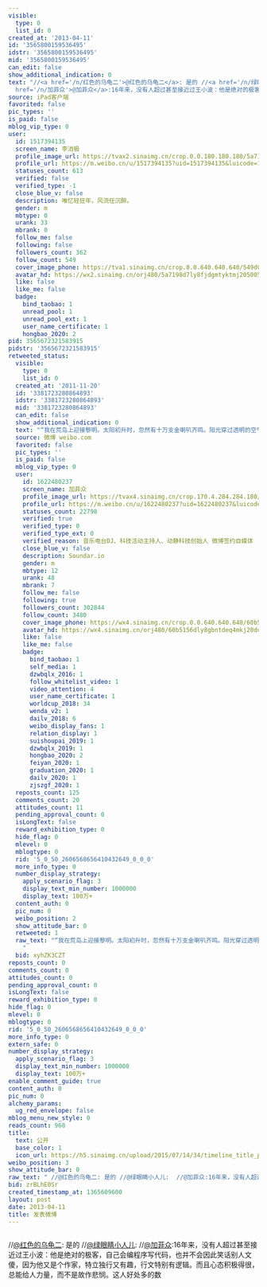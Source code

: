 ```yaml
---
visible:
  type: 0
  list_id: 0
created_at: '2013-04-11'
id: '3565800159536495'
idstr: '3565800159536495'
mid: '3565800159536495'
can_edit: false
show_additional_indication: 0
text: "//<a href='/n/红色的乌龟二'>@红色的乌龟二</a>: 是的 //<a href='/n/绿眼睛小人儿'>@绿眼睛小人儿</a>:  //<a
  href='/n/加菲众'>@加菲众</a>:16年来，没有人超过甚至接近过王小波：他是绝对的极客，自己会编程序写代码，也并不会因此笑话别人文傻，因为他又是个作家，特立独行又有趣，行文特别有逻辑。而且心态积极得很，总能给人力量，而不是故作悲悯。这人好处多的数"
source: iPad客户端
favorited: false
pic_types: ''
is_paid: false
mblog_vip_type: 0
user:
  id: 1517394135
  screen_name: 李消极
  profile_image_url: https://tvax2.sinaimg.cn/crop.0.0.180.180.180/5a7198d7ly8fjdgmtyktmj20500500so.jpg?KID=imgbed,tva&Expires=1606399707&ssig=AzfwfV7nVT
  profile_url: https://m.weibo.cn/u/1517394135?uid=1517394135&luicode=10000011&lfid=2304131517394135_-_WEIBO_SECOND_PROFILE_WEIBO
  statuses_count: 613
  verified: false
  verified_type: -1
  close_blue_v: false
  description: 唯忆轻狂年，风流任沉醉。
  gender: m
  mbtype: 0
  urank: 33
  mbrank: 0
  follow_me: false
  following: false
  followers_count: 362
  follow_count: 549
  cover_image_phone: https://tva1.sinaimg.cn/crop.0.0.640.640.640/549d0121tw1egm1kjly3jj20hs0hsq4f.jpg
  avatar_hd: https://wx2.sinaimg.cn/orj480/5a7198d7ly8fjdgmtyktmj20500500so.jpg
  like: false
  like_me: false
  badge:
    bind_taobao: 1
    unread_pool: 1
    unread_pool_ext: 1
    user_name_certificate: 1
    hongbao_2020: 2
pid: 3565672321583915
pidstr: '3565672321583915'
retweeted_status:
  visible:
    type: 0
    list_id: 0
  created_at: '2011-11-20'
  id: '3381723280864893'
  idstr: '3381723280864893'
  mid: '3381723280864893'
  can_edit: false
  show_additional_indication: 0
  text: "“我在荒岛上迎接黎明。太阳初升时，忽然有十万支金喇叭齐鸣。阳光穿过透明的空气，在喑蓝色的天空飞过。在黑暗尚未褪去的海面上燃烧着十万支蜡烛。我听见天地之间钟声响了，然后十万支金喇叭又一次齐鸣。我忽然泪下如雨，但是我心底在欢歌。”——王小波《我在荒岛上迎接黎明》 "
  source: 微博 weibo.com
  favorited: false
  pic_types: ''
  is_paid: false
  mblog_vip_type: 0
  user:
    id: 1622480237
    screen_name: 加菲众
    profile_image_url: https://tvax4.sinaimg.cn/crop.170.4.284.284.180/60b5156dly8gbntdeq4mkj20do0e83zg.jpg?KID=imgbed,tva&Expires=1606399707&ssig=1X8bZmk8sl
    profile_url: https://m.weibo.cn/u/1622480237?uid=1622480237&luicode=10000011&lfid=2304131517394135_-_WEIBO_SECOND_PROFILE_WEIBO
    statuses_count: 22798
    verified: true
    verified_type: 0
    verified_type_ext: 0
    verified_reason: 音乐电台DJ、科技活动主持人、动静科技创始人 微博签约自媒体
    close_blue_v: false
    description: Soundar.io
    gender: m
    mbtype: 12
    urank: 48
    mbrank: 7
    follow_me: false
    following: true
    followers_count: 302844
    follow_count: 3480
    cover_image_phone: https://wx4.sinaimg.cn/crop.0.0.640.640.640/60b5156dgy1ge8g6g29fpj20v90v9zpw.jpg
    avatar_hd: https://wx4.sinaimg.cn/orj480/60b5156dly8gbntdeq4mkj20do0e83zg.jpg
    like: false
    like_me: false
    badge:
      bind_taobao: 1
      self_media: 1
      dzwbqlx_2016: 1
      follow_whitelist_video: 1
      video_attention: 4
      user_name_certificate: 1
      worldcup_2018: 34
      wenda_v2: 1
      dailv_2018: 6
      weibo_display_fans: 1
      relation_display: 1
      suishoupai_2019: 1
      dzwbqlx_2019: 1
      hongbao_2020: 2
      feiyan_2020: 1
      graduation_2020: 1
      dailv_2020: 1
      zjszgf_2020: 1
  reposts_count: 125
  comments_count: 20
  attitudes_count: 11
  pending_approval_count: 0
  isLongText: false
  reward_exhibition_type: 0
  hide_flag: 0
  mlevel: 0
  mblogtype: 0
  rid: '5_0_50_2606568656410432649_0_0_0'
  more_info_type: 0
  number_display_strategy:
    apply_scenario_flag: 3
    display_text_min_number: 1000000
    display_text: 100万+
  content_auth: 0
  pic_num: 0
  weibo_position: 2
  show_attitude_bar: 0
  retweeted: 1
  raw_text: "“我在荒岛上迎接黎明。太阳初升时，忽然有十万支金喇叭齐鸣。阳光穿过透明的空气，在喑蓝色的天空飞过。在黑暗尚未褪去的海面上燃烧着十万支蜡烛。我听见天地之间钟声响了，然后十万支金喇叭又一次齐鸣。我忽然泪下如雨，但是我心底在欢歌。”——王小波《我在荒岛上迎接黎明》
    ​​​"
  bid: xyhZK3CZT
reposts_count: 0
comments_count: 0
attitudes_count: 0
pending_approval_count: 0
isLongText: false
reward_exhibition_type: 0
hide_flag: 0
mlevel: 0
mblogtype: 0
rid: '5_0_50_2606568656410432649_0_0_0'
more_info_type: 0
extern_safe: 0
number_display_strategy:
  apply_scenario_flag: 3
  display_text_min_number: 1000000
  display_text: 100万+
enable_comment_guide: true
content_auth: 0
pic_num: 0
alchemy_params:
  ug_red_envelope: false
mblog_menu_new_style: 0
reads_count: 968
title:
  text: 公开
  base_color: 1
  icon_url: https://h5.sinaimg.cn/upload/2015/07/14/34/timeline_title_public_default.png
weibo_position: 3
show_attitude_bar: 0
raw_text: " //@红色的乌龟二: 是的 //@绿眼睛小人儿:  //@加菲众:16年来，没有人超过甚至接近过王小波：他是绝对的极客，自己会编程序写代码，也并不会因此笑话别人文傻，因为他又是个作家，特立独行又有趣，行文特别有逻辑。而且心态积极得很，总能给人力量，而不是故作悲悯。这人好处多的数"
bid: zrBLhE0Sr
created_timestamp_at: 1365609600
layout: post
date: 2013-04-11
title: 发表微博
---
```


![]()

//<a href='/n/红色的乌龟二'>@红色的乌龟二</a>: 是的 //<a href='/n/绿眼睛小人儿'>@绿眼睛小人儿</a>:  //<a href='/n/加菲众'>@加菲众</a>:16年来，没有人超过甚至接近过王小波：他是绝对的极客，自己会编程序写代码，也并不会因此笑话别人文傻，因为他又是个作家，特立独行又有趣，行文特别有逻辑。而且心态积极得很，总能给人力量，而不是故作悲悯。这人好处多的数

